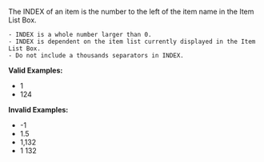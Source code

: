 <!-- markdownlint-disable-file first-line-h1 -->
The INDEX of an item is the number to the left of the item name in the Item List Box.

```info
- INDEX is a whole number larger than 0.
- INDEX is dependent on the item list currently displayed in the Item List Box.
- Do not include a thousands separators in INDEX.
```

**Valid Examples:**

* 1
* 124

**Invalid Examples:**

* -1
* 1.5
* 1,132
* 1 132
